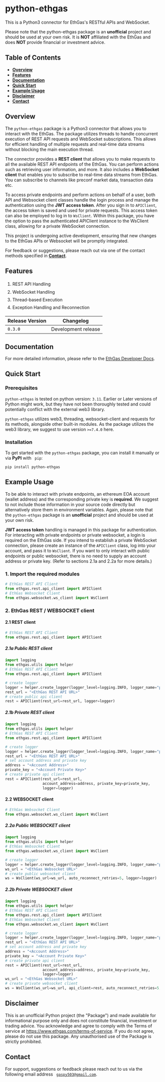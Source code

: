 # python-ethgas

This is a Python3 connector for EthGas's RESTful APIs and WebSocket.

Please note that the python-ethgas package is an <b>unofficial</b> project and should be used at your own risk.
It is <b>NOT</b> affiliated with the EthGas and does <b>NOT</b> provide financial or investment advice.

## Table of Contents

- <b>[Overview](#overview)</b>
- <b>[Features](#features)</b>
- <b>[Documentation](#documentation)</b>
- <b>[Quick Start](#quick-start)</b>
- <b>[Example Usage](#example-usage)</b>
- <b>[Disclaimer](#disclaimer)</b>
- <b>[Contact](#contact)</b>

## Overview

The <code>python-ethgas</code> package is a Python3 connector that allows you to interact with the EthGas.
The package utilizes threads to handle concurrent execution of REST API requests and WebSocket subscriptions.
This allows for efficient handling of multiple requests and real-time data streams without blocking the main execution
thread.

The connector provides a <b>REST client</b> that allows you to make requests to all the available REST API endpoints of
the EthGas.
You can perform actions such as retrieving user information, and more.
It also includes a <b>WebSocket client</b> that enables you to subscribe to real-time data streams from EthGas.
You can subscribe to channels like preconf market data, transaction data etc.

To access private endpoints and perform actions on behalf of a user,
both API and Websocket client classes handle the login process and manage the authentication using the <b>JWT access
token</b>.
After you sign in to `APIClient`, the access token is saved and used for private requests. This access token can also be
employed to log in to `WsClient`.
Within this package, you have the option to pass the authenticated APIClient instance to the WsClient class, allowing
for a private WebSocket connection.

This project is undergoing active development, ensuring that new changes to the EthGas APIs or Websocket will be
promptly integrated.

For feedback or suggestions, please reach out via one of the contact methods specified in <b>[Contact](#contact)</b>.

## Features

<ol style="line-height:180%" type="1">
<li>REST API Handling</li>
<li>WebSocket Handling</li>
<li>Thread-based Execution</li>
<li>Exception Handling and Reconnection</li></ol>

| Release Version | Changelog           |
|-----------------|---------------------|
| `0.3.0`         | Development release |

## Documentation

For more detailed information, please refer to the [EthGas Developer Docs](https://developers.ethgas.com/#change-log).

## Quick Start

### Prerequisites

<code>python-ethgas</code> is tested on python version: `3.11`.
Earlier or Later versions of Python might work, but they have not been thoroughly tested and could potentially conflict
with the external web3 library.

<code>python-ethgas</code> utilizes web3, threading, websocket-client and requests for its methods, alongside other
built-in modules.
As the package utilizes the web3 library, we suggest to use version `>=7.4.0` here.

### Installation

To get started with the <code>python-ethgas</code> package, you can install it manually or via <b>PyPI</b> with <code>
pip</code>:

```commandline
pip install python-ethgas
```

## Example Usage

To be able to interact with private endpoints, an ethereum EOA account (wallet address) and the corresponding private
key is <b>required</b>.
We suggest to not include those information in your source code directly but alternatively store them in environment
variables.
Again, please note that the <code>python-ethgas</code> package is an <b>unofficial</b> project and should be used at
your own risk.

<b>JWT access token</b> handling is managed in this package for authentication. For interacting with private endpoints
or private websocket, a login is
required on the EthGas side.
If you intend to establish a private WebSocket connection, please create an instance of the `APIClient` class, log into
your account, and pass it to `WsClient`.
If you want to only interact with public endpoints or public websocket, there is no need to supply an account address or
private key. (Refer to sections 2.1a and 2.2a for more details.)

### 1. Import the required modules

```python
# EthGas REST API Client
from ethgas.rest.api_client import APIClient
# EthGas Websocket Client
from ethgas.websocket.ws_client import WsClient
```

### 2. EthGas REST / WEBSOCKET client

#### 2.1 REST client

```python
# EthGas REST API Client
from ethgas.rest.api_client import APIClient
```

##### 2.1a Public REST client

```python
import logging
from ethgas.utils import helper
# EthGas REST API Client
from ethgas.rest.api_client import APIClient

# create logger
logger = helper.create_logger(logger_level=logging.INFO, logger_name="public_api_client")
rest_url = "<EthGas REST API URL>"
# create public api client
rest = APIClient(rest_url=rest_url, logger=logger)
```

##### 2.1b Private REST client

```python
import logging
from ethgas.utils import helper
# EthGas REST API Client
from ethgas.rest.api_client import APIClient

# create logger
logger = helper.create_logger(logger_level=logging.INFO, logger_name="private_api_client")
rest_url = "<EthGas REST API URL>"
# set account address and private key
address = "<Account Address>"
private_key = "<Account Private Key>"
# create private api client
rest = APIClient(rest_url=rest_url, 
                 account_address=address, private_key=private_key,
                 logger=logger)
```

#### 2.2 WEBSOCKET client

```python
# EthGas Websocket Client
from ethgas.websocket.ws_client import WsClient
```

##### 2.2a Public WEBSOCKET client

```python
import logging
from ethgas.utils import helper
# EthGas Websocket Client
from ethgas.websocket.ws_client import WsClient

# create logger
logger = helper.create_logger(logger_level=logging.INFO, logger_name="public_ws_client")
ws_url = "<EthGas Websocket URL>"
# create public websocket client
ws = WsClient(ws_url=ws_url, auto_reconnect_retries=5, logger=logger)
```

##### 2.2b Private WEBSOCKET client

```python
import logging
from ethgas.utils import helper
# EthGas REST API Client
from ethgas.rest.api_client import APIClient
# EthGas Websocket Client
from ethgas.websocket.ws_client import WsClient

# create logger
logger = helper.create_logger(logger_level=logging.INFO, logger_name="private_ws_client")
rest_url = "<EthGas REST API URL>"
# set account address and private key
address = "<Account Address>"
private_key = "<Account Private Key>"
# create private api client
rest = APIClient(rest_url=rest_url, 
                 account_address=address, private_key=private_key,
                 logger=logger)
ws_url = "<EthGas Websocket URL>"
# create private websocket client
ws = WsClient(ws_url=ws_url, api_client=rest, auto_reconnect_retries=5, logger=logger)
```

## Disclaimer

This is an unofficial Python project (the "Package") and made available for informational purpose only and does not
constitute financial, investment or trading advice.
You acknowledge and agree to comply with the Terms of service at https://www.ethgas.com/terms-of-service. If you
do not agree, please do not use this package.
Any unauthorised use of the Package is strictly prohibited.

## Contact

For support, suggestions or feedback please reach out to us via the following email address <code>
gaspy503@gmail.com</code>.
